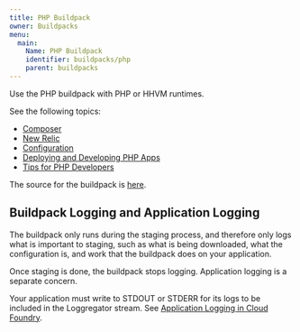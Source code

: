 ```yaml
---
title: PHP Buildpack
owner: Buildpacks
menu:
  main:
    Name: PHP Buildpack
    identifier: buildpacks/php
    parent: buildpacks
---
```




Use the PHP buildpack with PHP or HHVM runtimes.

See the following topics:

* [Composer](./gsg-php-composer.html)
* [New Relic](./gsg-php-newrelic.html)
* [Configuration](./gsg-php-config.html)
* [Deploying and Developing PHP Apps](./gsg-php-usage.html)
* [Tips for PHP Developers](./gsg-php-tips.html)

The source for the buildpack is [here](https://github.com/cloudfoundry/php-buildpack).

## Buildpack Logging and Application Logging ##

The buildpack only runs during the staging process, and therefore only logs
what is important to staging, such as what is being downloaded, what the
configuration is, and work that the buildpack does on your application.

Once staging is done, the buildpack stops logging.
Application logging is a separate concern.

Your application must write to STDOUT or STDERR for its logs to be included in the
Loggregator stream.
See [Application Logging in Cloud Foundry](../../devguide/deploy-apps/streaming-logs.html).
